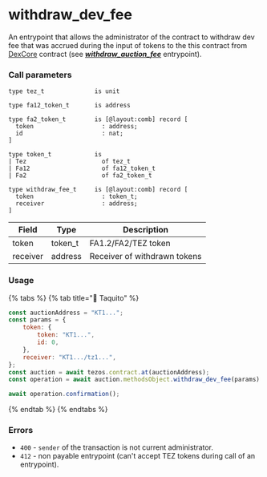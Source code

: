 # withdraw\_dev\_fee

An entrypoint that allows the administrator of the contract to withdraw dev fee that was accrued during the input of tokens to the this contract from [DexCore](../../../dexcore-contract/) contract (see [_**withdraw\_auction\_fee**_](../../../dexcore-contract/entrypoints-overview/dex-entrypoints/withdraw\_auction\_fee.md) entrypoint).

### Call parameters

```pascaligo
type tez_t              is unit

type fa12_token_t       is address

type fa2_token_t        is [@layout:comb] record [
  token                   : address;
  id                      : nat;
]

type token_t            is
| Tez                     of tez_t
| Fa12                    of fa12_token_t
| Fa2                     of fa2_token_t

type withdraw_fee_t     is [@layout:comb] record [
  token                   : token_t;
  receiver                : address;
]
```

| Field    | Type     | Description                  |
| -------- | -------- | ---------------------------- |
| token    | token\_t | FA1.2/FA2/TEZ token          |
| receiver | address  | Receiver of withdrawn tokens |

### Usage

{% tabs %}
{% tab title="🌮 Taquito" %}
```javascript
const auctionAddress = "KT1...";
const params = {
    token: {
        token: "KT1...",
        id: 0,
    },
    receiver: "KT1.../tz1...",
};
const auction = await tezos.contract.at(auctionAddress);
const operation = await auction.methodsObject.withdraw_dev_fee(params).send();

await operation.confirmation();
```
{% endtab %}
{% endtabs %}

### Errors

* `400` - `sender` of the transaction is not current administrator.
* `412` - non payable entrypoint (can't accept TEZ tokens during call of an entrypoint).
